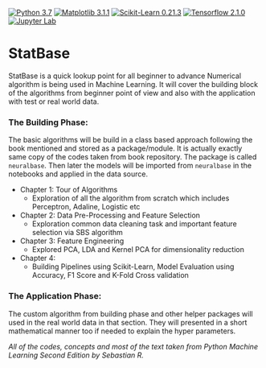 [![Python 3.7](https://img.shields.io/badge/python-3.7-blue.svg)](https://www.python.org/downloads/release/python-370/)
[![Matplotlib 3.1.1](https://img.shields.io/badge/matplotlib-3.1.1-blue)](https://matplotlib.org/)
[![Scikit-Learn 0.21.3](https://img.shields.io/badge/scikit--learn-0.21.3-blue)](https://scikit-learn.org/stable/)
[![Tensorflow 2.1.0](https://img.shields.io/badge/tensorflow-2.1.0-brightgreen)](https://www.tensorflow.org/)
[![Jupyter Lab](https://img.shields.io/badge/made%20with-jupyter%20lab-orange)](https://jupyter.org/)

# StatBase
StatBase is a quick lookup point for all beginner to advance
Numerical algorithm is being used in Machine Learning. It will
cover the building block of the algorithms from beginner point
of view and also with the application with test or real world
data.

### The Building Phase:
The basic algorithms will be build in a class based approach
following the book mentioned and stored as a package/module. 
It is actually exactly same copy of the codes taken from book 
repository. The package is called `neuralbase`. Then later 
the models will be imported from `neuralbase` in the notebooks 
and applied in the data source.
- Chapter 1: Tour of Algorithms
    - Exploration of all the algorithm from scratch which includes Perceptron, 
        Adaline, Logistic etc
- Chapter 2: Data Pre-Processing and Feature Selection
    - Exploration common data cleaning task and important feature 
        selection via SBS algorithm
- Chapter 3: Feature Engineering
    - Explored PCA, LDA and Kernel PCA for  dimensionality reduction
- Chapter 4:
    - Building Pipelines using Scikit-Learn, Model Evaluation using Accuracy,
        F1 Score and K-Fold Cross validation
### The Application Phase:
The custom algorithm from building phase and other helper 
packages  will used in the real world data in that section. 
They will presented in a short mathematical manner too if 
needed to explain the hyper parameters.

_All of the codes, concepts and most of the text taken from Python Machine 
Learning Second Edition by Sebastian R._